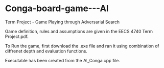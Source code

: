 # Conga-board-game---AI
Term Project - Game Playing through Adversarial Search

Game definition, rules and assumptions are given in the EECS 4740 Term Project.pdf.

To Run the game, first download the .exe file and ran it using combination of diffrenet depth and evaluation functions. 

Executable  has been created from the  AI_Conga.cpp file.
